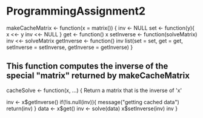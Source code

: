# ProgrammingAssignment2

makeCacheMatrix <- function(x = matrix()) { inv <- NULL set <- function(y){ x <<- y inv <<- NULL } get <- function() x setInverse <- function(solveMatrix) inv <<- solveMatrix getInverse <- function() inv list(set = set, get = get, setInverse = setInverse, getInverse = getInverse) }

## This function computes the inverse of the special "matrix" returned by makeCacheMatrix

cacheSolve <- function(x, ...) {
Return a matrix that is the inverse of 'x'

inv <- x$getInverse() if(!is.null(inv)){ message("getting cached data") return(inv) } data <- x$get() inv <- solve(data) x$setInverse(inv) inv
}
